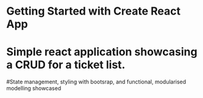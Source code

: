 # Getting Started with Create React App
# Simple react application showcasing a CRUD for a ticket list.
#State management, styling with bootsrap, and functional, modularised modelling showcased
